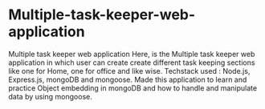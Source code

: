 # Multiple-task-keeper-web-application
Multiple task keeper web application
Here, is the Multiple task keeper web application in which user can create create different task keeping sections like one for Home, one for office and like wise.
Techstack used : Node.js, Express.js, mongoDB and mongoose.
Made this application to learn and practice Object embedding in mongoDB and how to handle and manipulate data by using mongoose.

